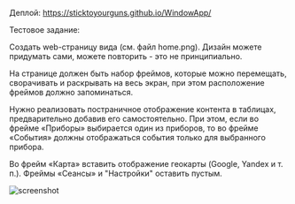 Деплой:
https://sticktoyourguns.github.io/WindowApp/

Тестовое задание:

Создать web-страницу вида (см. файл home.png). Дизайн можете придумать сами, можете повторить - это не принципиально.

На странице должен быть набор фреймов, которые можно перемещать, сворачивать и раскрывать на весь экран, при этом расположение фреймов должно запоминаться.

Нужно реализовать постраничное отображение контента в таблицах, предварительно добавив его самостоятельно. При этом, если во фрейме «Приборы» выбирается один из приборов, то во фрейме «События» должны отображаться события только для выбранного прибора.

Во фрейм «Карта» вставить отображение геокарты (Google, Yandex и т. п.). Фреймы «Сеансы» и "Настройки" оставить пустым.

![screenshot](https://github.com/StickToYourGuns/WindowApp/assets/60299355/876ec2ff-5ba2-468e-9fcf-8679ee2339f7)
